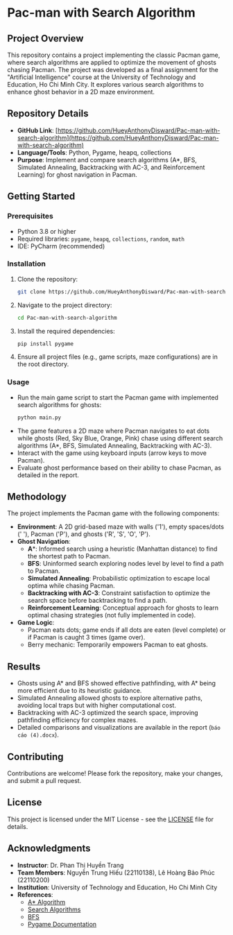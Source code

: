 # Pac-man with Search Algorithm

## Project Overview
This repository contains a project implementing the classic Pacman game, where search algorithms are applied to optimize the movement of ghosts chasing Pacman. The project was developed as a final assignment for the "Artificial Intelligence" course at the University of Technology and Education, Ho Chi Minh City. It explores various search algorithms to enhance ghost behavior in a 2D maze environment.

## Repository Details
- **GitHub Link**: [https://github.com/HueyAnthonyDisward/Pac-man-with-search-algorithm](https://github.com/HueyAnthonyDisward/Pac-man-with-search-algorithm)
- **Language/Tools**: Python, Pygame, heapq, collections
- **Purpose**: Implement and compare search algorithms (A*, BFS, Simulated Annealing, Backtracking with AC-3, and Reinforcement Learning) for ghost navigation in Pacman.

## Getting Started

### Prerequisites
- Python 3.8 or higher
- Required libraries: `pygame`, `heapq`, `collections`, `random`, `math`
- IDE: PyCharm (recommended)

### Installation
1. Clone the repository:
   ```bash
   git clone https://github.com/HueyAnthonyDisward/Pac-man-with-search-algorithm.git
   ```
2. Navigate to the project directory:
   ```bash
   cd Pac-man-with-search-algorithm
   ```
3. Install the required dependencies:
   ```bash
   pip install pygame
   ```
4. Ensure all project files (e.g., game scripts, maze configurations) are in the root directory.

### Usage
- Run the main game script to start the Pacman game with implemented search algorithms for ghosts:
  ```bash
  python main.py
  ```
- The game features a 2D maze where Pacman navigates to eat dots while ghosts (Red, Sky Blue, Orange, Pink) chase using different search algorithms (A*, BFS, Simulated Annealing, Backtracking with AC-3).
- Interact with the game using keyboard inputs (arrow keys to move Pacman).
- Evaluate ghost performance based on their ability to chase Pacman, as detailed in the report.

## Methodology
The project implements the Pacman game with the following components:
- **Environment**: A 2D grid-based maze with walls ('1'), empty spaces/dots (' '), Pacman ('P'), and ghosts ('R', 'S', 'O', 'P').
- **Ghost Navigation**:
  - **A***: Informed search using a heuristic (Manhattan distance) to find the shortest path to Pacman.
  - **BFS**: Uninformed search exploring nodes level by level to find a path to Pacman.
  - **Simulated Annealing**: Probabilistic optimization to escape local optima while chasing Pacman.
  - **Backtracking with AC-3**: Constraint satisfaction to optimize the search space before backtracking to find a path.
  - **Reinforcement Learning**: Conceptual approach for ghosts to learn optimal chasing strategies (not fully implemented in code).
- **Game Logic**:
  - Pacman eats dots; game ends if all dots are eaten (level complete) or if Pacman is caught 3 times (game over).
  - Berry mechanic: Temporarily empowers Pacman to eat ghosts.

## Results
- Ghosts using A* and BFS showed effective pathfinding, with A* being more efficient due to its heuristic guidance.
- Simulated Annealing allowed ghosts to explore alternative paths, avoiding local traps but with higher computational cost.
- Backtracking with AC-3 optimized the search space, improving pathfinding efficiency for complex mazes.
- Detailed comparisons and visualizations are available in the report (`báo cáo (4).docx`).

## Contributing
Contributions are welcome! Please fork the repository, make your changes, and submit a pull request.

## License
This project is licensed under the MIT License - see the [LICENSE](LICENSE) file for details.

## Acknowledgments
- **Instructor**: Dr. Phan Thị Huyền Trang
- **Team Members**: Nguyễn Trung Hiếu (22110138), Lê Hoàng Bảo Phúc (22110200)
- **Institution**: University of Technology and Education, Ho Chi Minh City
- **References**:
  - [A* Algorithm](https://www.iostream.co/article/thuat-giai-a-DVnHj)
  - [Search Algorithms](https://users.soict.hust.edu.vn/huonglt/AI/Chuong%203.%20Tim%20kiem%20co%20ban.pdf)
  - [BFS](https://wiki.vnoi.info/algo/graph-theory/breadth-first-search.md)
  - [Pygame Documentation](https://www.pygame.org/docs/)

